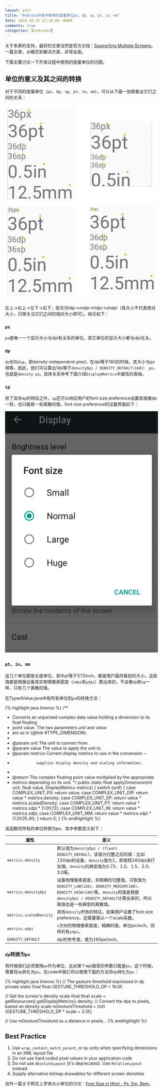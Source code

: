 ```yaml
---
layout: post
title: "Android开发中使用的度量单位px、dp、sp、pt、in、mm"
date: 2016-10-25 17:10:08 +0800
comments: true
categories: [androoid]
---
```


关于多屏的支持，最好的文章当然是官方文档：[Supporting Multiple Screens](https://developer.android.com/guide/practices/screens_support.html#testing)。一篇文章，从概念到解决方案，非常全面。

下面主要讨论一下开发过程中使用的度量单位的问题。

<!-- more -->

## 单位的意义及其之间的转换

对于不同的度量单位（`px`、`dp`、`sp`、`pt`、`in`、`mm`），可以从下面一张图看出它们之间的关系：

![android_font_size_tesst](/images/android_font_size_tesst.png)

左上->右上->左下->右下，依次为ldpi->mdpi->hdpi->xhdpi（其大小不代表绝对大小，只用关注它们之间的相对大小即可）。结论如下：

### `px`
`px`是唯一一个显示大小与dpi有关系的单位，其它单位的显示大小都与dpi无关。

### `dp`
`dp`也叫`dip`，即*density-independent-pixel*，在dpi等于160的时候，其大小与px相等。因此，我们可以算出1dp等于`densityDpi / DENSITY_DEFAULT(160)） px`，也就是`density px`。具体关系参考下面介绍`DisplayMetrics`中属性的表格。

### `sp`
除了具有`dp`的特征之外，`sp`还可以响应用户的font size preference设置其值像dp一样，也只能取一些离散的值。font size preference的设置界面如下：

![android_font_preference_setting](/images/android_font_preference_setting.png)

### `pt`、`in`、`mm`
这几个单位都是长度单位，其中pt等于1/72inch，都是用户最终看到的大小。这些值都是根据设备真实物理像素密度（`xdpi`和`ydpi`）算出来的，不会像`dp`和`sp`一样，只有几个离散的值。

在TypedValue.java中有所有单位到`px`的转换方法：

{% highlight java linenos %}
/**
 * Converts an unpacked complex data value holding a dimension to its final floating 
 * point value. The two parameters <var>unit</var> and <var>value</var>
 * are as in {@link #TYPE_DIMENSION}.
 *  
 * @param unit The unit to convert from.
 * @param value The value to apply the unit to.
 * @param metrics Current display metrics to use in the conversion -- 
 *                supplies display density and scaling information.
 * 
 * @return The complex floating point value multiplied by the appropriate 
 * metrics depending on its unit. 
 */
public static float applyDimension(int unit, float value,
                                   DisplayMetrics metrics)
{
    switch (unit) {
    case COMPLEX_UNIT_PX:
        return value;
    case COMPLEX_UNIT_DIP:
        return value * metrics.density;
    case COMPLEX_UNIT_SP:
        return value * metrics.scaledDensity;
    case COMPLEX_UNIT_PT:
        return value * metrics.xdpi * (1.0f/72);
    case COMPLEX_UNIT_IN:
        return value * metrics.xdpi;
    case COMPLEX_UNIT_MM:
        return value * metrics.xdpi * (1.0f/25.4f);
    }
    return 0;
}
{% endhighlight %}

该函数将所有的单位转换为px，其中参数意义如下：

属性 | 意义
--- | ---
`metrics.density` | 默认值为`densityDpi / (float) DENSITY_DEFAULT`。该值为归整之后的值：比如150dpi的设备，`density`值为1，即按照160dpi进行处理。`density`的典型值为0.75、1.0、1.5、2.0、3.0等。
`metrics.densityDpi` | 设备物理像素密度，非精确的归整值，可取值为`DENSITY_LOW(120)`、`DENSITY_MEDIUM(160)`、`DENSITY_HIGH(240)`等。`density`的值是根据`densityDpi / DENSITY_DEFAULT`计算出来的，所以取值也是一些典型的离散值。
`metrics.scaledDensity` | 具有`density`所有的特征，如果用户设置了font size preference，还需要乘以一个scale系数。
`metrics.xdpi` | `x`方向的物理像素密度，精确的值，单位px/inch。同样的有`ydpi`。
`DENSITY_DEFAULT` | dpi的参考值，值为160px/inch。

### `dp`转换为`px`

有时候我们必须使用`px`作为单位，比如某个api接受的参数只能是`px`。这个时候，需要将`dp`转化为`px`。在code中我们可以使用下面的方法将`dp`转化为`px`：

{% highlight java linenos %}
// The gesture threshold expressed in dp
private static final float GESTURE_THRESHOLD_DP = 16.0f;

// Get the screen's density scale
final float scale = getResources().getDisplayMetrics().density;
// Convert the dps to pixels, based on density scale
mGestureThreshold = (int) (GESTURE_THRESHOLD_DP * scale + 0.5f);

// Use mGestureThreshold as a distance in pixels...
{% endhighlight %}

## Best Practice

1. Use `wrap_content`, `match_parent`, or `dp` units when specifying dimensions in an XML layout file
2. Do not use hard coded pixel values in your application code
3. Do not use `AbsoluteLayout` (it's deprecated). Use `RelativeLayout` instead.
4. Supply alternative bitmap drawables for different screen densities


另外一篇关于网页上字体大小单位的讨论：[Font Size in Html - Px, Em, Rem](http://hongchaozhang.github.io/blog/2015/08/03/Font-size-in-Html/)。